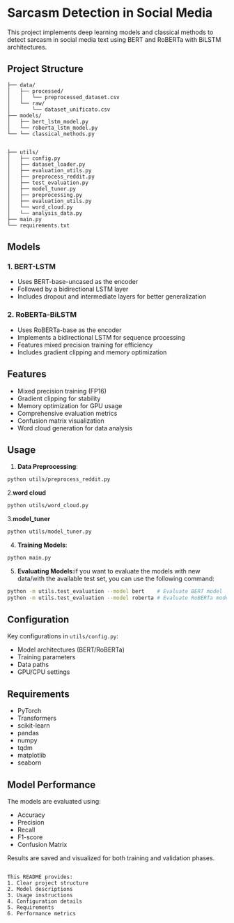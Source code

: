 # Sarcasm Detection in Social Media

This project implements deep learning models and classical methods to detect sarcasm in social media text using BERT and RoBERTa with BiLSTM architectures.

## Project Structure

```
├── data/
│   ├── processed/
│   │   └── preprocessed_dataset.csv
│   └── raw/
│       └── dataset_unificato.csv
├── models/
│   ├── bert_lstm_model.py
│   └── roberta_lstm_model.py
└── └── classical_methods.py
   
     
├── utils/
│   ├── config.py
│   ├── dataset_loader.py
│   ├── evaluation_utils.py
│   ├── preprocess_reddit.py
│   ├── test_evaluation.py
│   ├── model_tuner.py
│   ├── preprocessing.py
│   ├── evaluation_utils.py
│   └── word_cloud.py
│   └── analysis_data.py
├── main.py
└── requirements.txt
```

## Models

### 1. BERT-LSTM

- Uses BERT-base-uncased as the encoder
- Followed by a bidirectional LSTM layer
- Includes dropout and intermediate layers for better generalization

### 2. RoBERTa-BiLSTM

- Uses RoBERTa-base as the encoder
- Implements a bidirectional LSTM for sequence processing
- Features mixed precision training for efficiency
- Includes gradient clipping and memory optimization

## Features

- Mixed precision training (FP16)
- Gradient clipping for stability
- Memory optimization for GPU usage
- Comprehensive evaluation metrics
- Confusion matrix visualization
- Word cloud generation for data analysis

## Usage

1. **Data Preprocessing**:

```bash
python utils/preprocess_reddit.py
```

2.**word cloud**

```bash
python utils/word_cloud.py
```

3.**model_tuner**

```bash
python utils/model_tuner.py
```

4. **Training Models**:

```bash
python main.py
```

5. **Evaluating Models**:if you want to evaluate the models with new data/with the available test set, you can use the following command:

```bash
python -m utils.test_evaluation --model bert    # Evaluate BERT model
python -m utils.test_evaluation --model roberta # Evaluate RoBERTa model
```





## Configuration

Key configurations in `utils/config.py`:

- Model architectures (BERT/RoBERTa)
- Training parameters
- Data paths
- GPU/CPU settings

## Requirements

- PyTorch
- Transformers
- scikit-learn
- pandas
- numpy
- tqdm
- matplotlib
- seaborn

## Model Performance

The models are evaluated using:

- Accuracy
- Precision
- Recall
- F1-score
- Confusion Matrix

Results are saved and visualized for both training and validation phases.

```

This README provides:
1. Clear project structure
2. Model descriptions
3. Usage instructions
4. Configuration details
5. Requirements
6. Performance metrics

```
